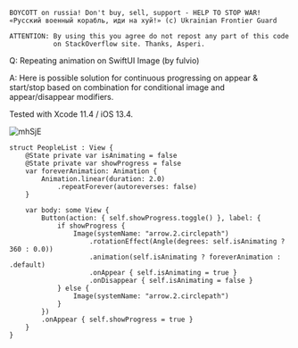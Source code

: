 ```
BOYCOTT on russia! Don't buy, sell, support - HELP TO STOP WAR!
«Русский военный корабль, иди на хуй!» (c) Ukrainian Frontier Guard

ATTENTION: By using this you agree do not repost any part of this code
           on StackOverflow site. Thanks, Asperi.
```

Q: Repeating animation on SwiftUI Image (by fulvio)

A: Here is possible solution for continuous progressing on appear & start/stop 
based on combination for conditional image and appear/disappear modifiers. 

Tested with Xcode 11.4 / iOS 13.4.

![mhSjE](https://user-images.githubusercontent.com/62171579/163709380-78f828d5-20d6-4d45-a4c1-ab3a5906e986.gif)


```
struct PeopleList : View {
    @State private var isAnimating = false
    @State private var showProgress = false
    var foreverAnimation: Animation {
        Animation.linear(duration: 2.0)
            .repeatForever(autoreverses: false)
    }

    var body: some View {
        Button(action: { self.showProgress.toggle() }, label: {
            if showProgress {
                Image(systemName: "arrow.2.circlepath")
                    .rotationEffect(Angle(degrees: self.isAnimating ? 360 : 0.0))
                    .animation(self.isAnimating ? foreverAnimation : .default)
                    .onAppear { self.isAnimating = true }
                    .onDisappear { self.isAnimating = false }
            } else {
                Image(systemName: "arrow.2.circlepath")
            }
        })
        .onAppear { self.showProgress = true }
    }
}
```
